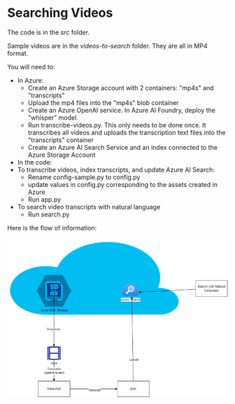 # Searching Videos

The code is in the _src_ folder.

Sample videos are in the _videos-to-search_ folder. They are all in MP4 format.

You will need to:

- In Azure:
    - Create an Azure Storage account with 2 containers: "mp4s" and "transcripts"
    - Upload the mp4 files into the "mp4s" blob container
    - Create an Azure OpenAI service. In Azure AI Foundry, deploy the "whisper" model.
    - Run transcribe-videos.py. This only needs to be done once. It transcribes all videos and uploads the transcription text files into the "transcripts" container
    - Create an Azure AI Search Service and an index connected to the Azure Storage Account
- In the code:
- To transcribe videos, index transcripts, and update Azure AI Search:
    - Rename config-sample.py to config.py
    - update values in config.py corresponding to the assets created in Azure
    - Run app.py
- To search video transcripts with natural language
    - Run search.py

Here is the flow of information:

![Flow of Information](./images/search-videos-llm.png)



